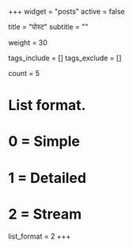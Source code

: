 +++
widget = "posts"
active = false

title = "पोस्ट"
subtitle = ""

weight = 30

tags_include = []
tags_exclude = []

count = 5

# List format.
#   0 = Simple
#   1 = Detailed
#   2 = Stream
list_format = 2
+++
